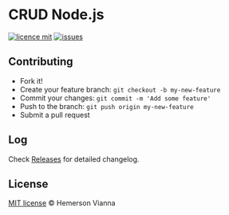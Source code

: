 # CRUD Node.js

[![licence mit](https://img.shields.io/badge/license-MIT-blue.svg?style=flat-square)](http://hemersonvianna.mit-license.org/)
[![issues](https://img.shields.io/github/issues/crud-solutions/crud-nodejs.svg?style=flat-square)](https://github.com/crud-solutions/crud-nodejs/issues)

## Contributing

- Fork it!
- Create your feature branch: `git checkout -b my-new-feature`
- Commit your changes: `git commit -m 'Add some feature'`
- Push to the branch: `git push origin my-new-feature`
- Submit a pull request

## Log

Check [Releases](https://github.com/crud-solutions/crud-nodejs/releases) for detailed changelog.

## License

[MIT license](http://hemersonvianna.mit-license.org/) © Hemerson Vianna
